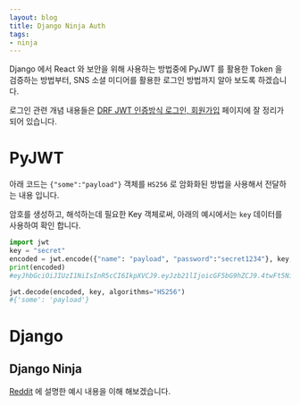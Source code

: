 ```yaml
---
layout: blog
title: Django Ninja Auth
tags:
- ninja
---
```


Django 에서 React 와 보안을 위해 사용하는 방법중에 PyJWT 를 활용한 Token 을 검증하는 방법부터, SNS 소셜 미디어를 활용한 로그인 방법까지 알아 보도록 하겠습니다.

로그인 관련 개념 내용들은 [DRF JWT 인증방식 로그인, 회원가입](https://korinkorin.tistory.com/57) 페이지에 잘 정리가 되어 있습니다.

# PyJWT

아래 코드는 `{"some":"payload"}` 객체를 `HS256` 로 암화화된 방법을 사용해서 전달하는 내용 입니다.

암호를 생성하고, 해석하는데 필요한 Key 객체로써, 아래의 예시에서는 `key` 데이터를 사용하여 확인 합니다.

```python
import jwt
key = "secret"
encoded = jwt.encode({"name": "payload", "password":"secret1234"}, key, algorithm="HS256")
print(encoded)
#eyJhbGciOiJIUzI1NiIsInR5cCI6IkpXVCJ9.eyJzb21lIjoicGF5bG9hZCJ9.4twFt5NiznN84AWoo1d7KO1T_yoc0Z6XOpOVswacPZg

jwt.decode(encoded, key, algorithms="HS256")
#{'some': 'payload'}
```

# Django

## Django Ninja
[Reddit](https://www.reddit.com/r/django/comments/r2tti8/django_ninja_auth_example/) 에 설명한 예시 내용을 이해 해보겠습니다.

